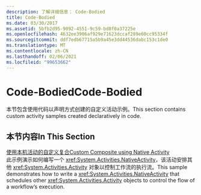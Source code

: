 ```yaml
---
description: 了解详细信息： Code-Bodied
title: Code-Bodied
ms.date: 03/30/2017
ms.assetid: 5bfb2d95-9092-4551-9c59-bd8f0a37225e
ms.openlocfilehash: 4632ee3906af929e71623dccaf289e60cc95334f
ms.sourcegitcommit: ddf7edb67715a5b9a45e3dd44536dabc153c1de0
ms.translationtype: MT
ms.contentlocale: zh-CN
ms.lasthandoff: 02/06/2021
ms.locfileid: "99653662"
---
```

# <a name="code-bodied"></a><span data-ttu-id="a16ad-103">Code-Bodied</span><span class="sxs-lookup"><span data-stu-id="a16ad-103">Code-Bodied</span></span>

<span data-ttu-id="a16ad-104">本节包含使用代码以声明方式创建的自定义活动示例。</span><span class="sxs-lookup"><span data-stu-id="a16ad-104">This section contains custom activity samples created declaratively in code.</span></span>  
  
## <a name="in-this-section"></a><span data-ttu-id="a16ad-105">本节内容</span><span class="sxs-lookup"><span data-stu-id="a16ad-105">In This Section</span></span>
  
 [<span data-ttu-id="a16ad-106">使用本机活动的自定义复合</span><span class="sxs-lookup"><span data-stu-id="a16ad-106">Custom Composite using Native Activity</span></span>](custom-composite-using-native-activity.md)  
 <span data-ttu-id="a16ad-107">此示例演示如何编写一个 <xref:System.Activities.NativeActivity>，该活动安排其他 <xref:System.Activities.Activity> 对象以控制工作流的执行流。</span><span class="sxs-lookup"><span data-stu-id="a16ad-107">This sample demonstrates how to write a <xref:System.Activities.NativeActivity> that schedules other <xref:System.Activities.Activity> objects to control the flow of a workflow’s execution.</span></span>
